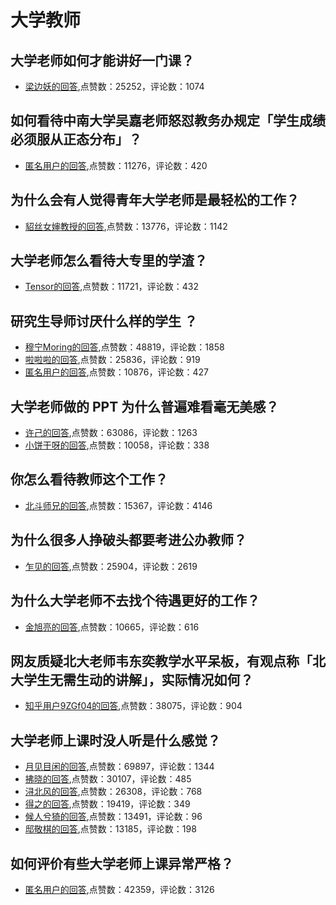 # 大学教师
## 大学老师如何才能讲好一门课？
- [梁边妖的回答](https://www.zhihu.com/question/20964415/answer/18850736),点赞数：25252，评论数：1074
## 如何看待中南大学吴嘉老师怒怼教务办规定「学生成绩必须服从正态分布」？
- [匿名用户的回答](https://www.zhihu.com/question/439201836/answer/1676226048),点赞数：11276，评论数：420
## 为什么会有人觉得青年大学老师是最轻松的工作？
- [貂丝女婶教授的回答](https://www.zhihu.com/question/298556504/answer/1630185808),点赞数：13776，评论数：1142
## 大学老师怎么看待大专里的学渣？
- [Tensor的回答](https://www.zhihu.com/question/512078192/answer/-1960487287),点赞数：11721，评论数：432
## 研究生导师讨厌什么样的学生 ？
- [穆宁Moring的回答](https://www.zhihu.com/question/317846692/answer/1055069491),点赞数：48819，评论数：1858
- [啦啦啦的回答](https://www.zhihu.com/question/317846692/answer/1055252004),点赞数：25836，评论数：919
- [匿名用户的回答](https://www.zhihu.com/question/317846692/answer/1040679932),点赞数：10876，评论数：427
## 大学老师做的 PPT 为什么普遍难看毫无美感？
- [许己的回答](https://www.zhihu.com/question/51235355/answer/383022540),点赞数：63086，评论数：1263
- [小饼干呀的回答](https://www.zhihu.com/question/51235355/answer/138418125),点赞数：10058，评论数：338
## 你怎么看待教师这个工作？
- [北斗师兄的回答](https://www.zhihu.com/question/302444049/answer/636780369),点赞数：15367，评论数：4146
## 为什么很多人挣破头都要考进公办教师？
- [乍见的回答](https://www.zhihu.com/question/345648963/answer/854903005),点赞数：25904，评论数：2619
## 为什么大学老师不去找个待遇更好的工作？
- [金旭亮的回答](https://www.zhihu.com/question/28059383/answer/39225730),点赞数：10665，评论数：616
## 网友质疑北大老师韦东奕教学水平呆板，有观点称「北大学生无需生动的讲解」，实际情况如何？
- [知乎用户9ZGf04的回答](https://www.zhihu.com/question/463589084/answer/1930323029),点赞数：38075，评论数：904
## 大学老师上课时没人听是什么感觉？
- [月见目闲的回答](https://www.zhihu.com/question/356443075/answer/927564040),点赞数：69897，评论数：1344
- [拂晓的回答](https://www.zhihu.com/question/356443075/answer/-2085770370),点赞数：30107，评论数：485
- [浔北风的回答](https://www.zhihu.com/question/356443075/answer/925543490),点赞数：26308，评论数：768
- [得之的回答](https://www.zhihu.com/question/356443075/answer/929656915),点赞数：19419，评论数：349
- [候人兮猗的回答](https://www.zhihu.com/question/356443075/answer/927848271),点赞数：13491，评论数：96
- [邸敬棋的回答](https://www.zhihu.com/question/356443075/answer/927761559),点赞数：13185，评论数：198
## 如何评价有些大学老师上课异常严格？
- [匿名用户的回答](https://www.zhihu.com/question/28804633/answer/42261112),点赞数：42359，评论数：3126
